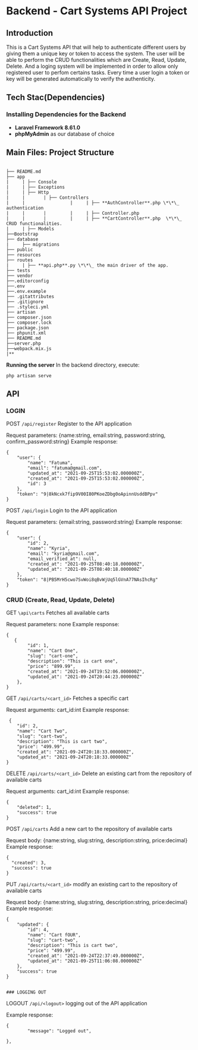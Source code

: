 # Backend -  Cart Systems API Project

## Introduction
This is a Cart Systems API that will help to authenticate different users by giving them a unique key or token to access the system.
The user will be able to perform the CRUD functionalities which are Create, Read, Update, Delete.
And a loging system will be implemented in order to allow only registered user to perfom certains tasks.
Every time a user login a token or key will be generated automatically to verify the authenticity. 


## Tech Stac(Dependencies)

### Installing Dependencies for the Backend

- **Laravel Framework 8.61.0**
- **phpMyAdmin** as our database of choice

## Main Files: Project Structure
```

├── README.md
├── app
|     | ├── Console
|     | ├── Exceptions
|     | ├── Http
|     |       | ├── Controllers
|     |                 |     | ├── **AuthController**.php \*\*\_ authentication
|     |       |         |     | ├── Controller.php
|     |       |         |     | ├── **CartController**.php  \*\*\_ CRUD functionalities.
|     | ├── Models
├──Bootstrap 
├── database
|     ├── migrations
├── public
├── resources
├── routes
|     | ├── **api.php**.py \*\*\_ the main driver of the app.
├── tests
├── vendor
├──.editorconfig
├──.env
├──.env.example 
├── .gitattributes
├── .gitignore
├── .styleci.yml
├── artisan
├── composer.json
├── composer.lock
├── package.json
├── phpunit.xml
├── README.md
├──server.php
├──webpack.mix.js
|**
```

**Running the server**
In the backend directory, execute:

```
php artisan serve
```

## API

### LOGIN

POST `/api/register` Register to the API application

Request parameters: {name:string, email:string, password:string, confirm_password:string}
Example response:

```
{
    "user": {
        "name": "Fatuma",
        "email": "fatuma@gmail.com",
        "updated_at": "2021-09-25T15:53:02.000000Z",
        "created_at": "2021-09-25T15:53:02.000000Z",
        "id": 3
    },
    "token": "9|8kNcxk7fip9V00I80PKoeZDbg0oApinnUsddBPpv"
}
```

POST `/api/login` Login to the API application

Request parameters: {email:string, password:string}
Example response:

```
{
    "user": {
        "id": 2,
        "name": "Kyria",
        "email": "kyria@gmail.com",
        "email_verified_at": null,
        "created_at": "2021-09-25T08:40:18.000000Z",
        "updated_at": "2021-09-25T08:40:18.000000Z"
    },
    "token": "8|PB5MrH5cwo7SvWoi8qBvWjUq5lGVnA77NAsIhcRg"
}
```
### CRUD (Create, Read, Update, Delete)

GET `\api\carts` Fetches all available carts

Request parameters: none
Example response:

```
{
   {
        "id": 1,
        "name": "Cart One",
        "slug": "cart-one",
        "description": "This is cart one",
        "price": "899.99",
        "created_at": "2021-09-24T19:52:06.000000Z",
        "updated_at": "2021-09-24T20:44:23.000000Z"
    },
}
```

GET `/api/carts/<cart_id>` Fetches a specific cart

Request arguments: cart_id:int
Example response:

```
 {
    "id": 2,
    "name": "Cart Two",
    "slug": "cart-two",
    "description": "This is cart two",
    "price": "499.99",
    "created_at": "2021-09-24T20:18:33.000000Z",
    "updated_at": "2021-09-24T20:18:33.000000Z"
}

```

DELETE `/api/carts/<cart_id>` Delete an existing cart from the repository of available carts

Request arguments: cart_id:int
Example response:

```
{
    "deleted": 1,
    "success": true
}
```

POST `/api/carts` Add a new cart to the repository of available carts

Request body: {name:string, slug:string, description:string, price:decimal}
Example response:

```
{
  "created": 3,
  "success": true
}

```

PUT `/api/carts/<cart_id>` modify an existing cart to the repository of available carts

Request body: {name:string, slug:string, description:string, price:decimal}
Example response:

```
{
    "updated": {
        "id": 4,
        "name": "Cart fOUR",
        "slug": "cart-two",
        "description": "This is cart two",
        "price": "499.99",
        "created_at": "2021-09-24T22:37:49.000000Z",
        "updated_at": "2021-09-25T11:06:08.000000Z"
    },
    "success": true
}


### LOGGING OUT

```

LOGOUT `/api/<logout>` logging out of the API application

Example response:

```
{
        "message": "Logged out",
     
},

```

